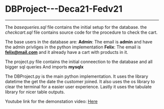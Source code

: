 # DBProject---Deca21-Fedv21
---
The *basequeries.sql* file contains the initial setup for the database.
the *checkcart.sql* file contains source code for the procedure to check the cart.

The base users in the database are:
**Admin**: The email is **admin** and have the admin privliges in the python implementation
**Felix**: The email is **felix@mail.com** and it already have a cart with products in it.

The project.py file contains the initial conneection to the database and all bigger sql queries
And imports **mysqlx**

The DBProject.py is the main python implementation. It uses the library datetime the get the date
the customer joined. It also uses the os library to clear the terminal for a easier user experience.
Lastly it uses the tabulate library for nicer table outputs.

Youtube link for the demonstation video: [Here](https://youtu.be/ASfNCbWmsYk)
